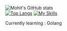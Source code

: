 ![Mohit's GitHub stats](https://github-readme-stats.vercel.app/api?username=mohit251103&count_private=true&show_icons=true&hide=issues,contribs)
<br/>
[![Top Langs](https://github-readme-stats.vercel.app/api/top-langs/?username=mohit251103)](https://github.com/mohit251103/github-readme-stats)
[![My Skills](https://skillicons.dev/icons?i=js,html,css,tailwind,materialui,mongodb,nodejs,expressjs,postgresql,prisma,react,nextjs,postman,npm,vscode,linux,typescript,golang)](https://skillicons.dev)
<!---
Mohit251103/Mohit251103 is a ✨ special ✨ repository because its `README.md` (this file) appears on your GitHub profile.
You can click the Preview link to take a look at your changes.
--->

Currently learning : Golang
